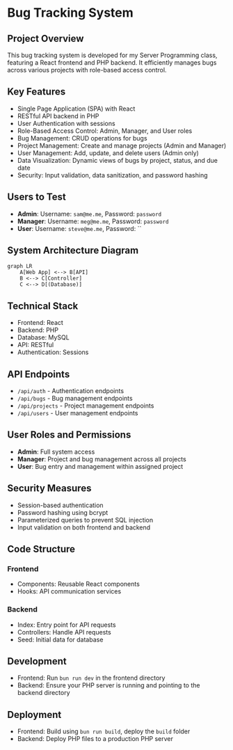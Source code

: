 # Bug Tracking System

## Project Overview
This bug tracking system is developed for my Server Programming class, featuring a React frontend and PHP backend. It efficiently manages bugs across various projects with role-based access control.

## Key Features
- Single Page Application (SPA) with React
- RESTful API backend in PHP
- User Authentication with sessions
- Role-Based Access Control: Admin, Manager, and User roles
- Bug Management: CRUD operations for bugs
- Project Management: Create and manage projects (Admin and Manager)
- User Management: Add, update, and delete users (Admin only)
- Data Visualization: Dynamic views of bugs by project, status, and due date
- Security: Input validation, data sanitization, and password hashing

## Users to Test
- **Admin**: Username: `sam@me.me`, Password: `password`
- **Manager**: Username: `meg@me.me`, Password: `password`
- **User**: Username: `steve@me.me`, Password: ``

## System Architecture Diagram

```mermaid
graph LR
    A[Web App] <--> B[API]
    B <--> C[Controller]
    C <--> D[(Database)]
```

## Technical Stack
- Frontend: React
- Backend: PHP
- Database: MySQL
- API: RESTful
- Authentication: Sessions

## API Endpoints
- `/api/auth` - Authentication endpoints
- `/api/bugs` - Bug management endpoints
- `/api/projects` - Project management endpoints
- `/api/users` - User management endpoints

## User Roles and Permissions
- **Admin**: Full system access
- **Manager**: Project and bug management across all projects
- **User**: Bug entry and management within assigned project

## Security Measures
- Session-based authentication
- Password hashing using bcrypt
- Parameterized queries to prevent SQL injection
- Input validation on both frontend and backend

## Code Structure

### Frontend
- Components: Reusable React components
- Hooks: API communication services

### Backend
- Index: Entry point for API requests
- Controllers: Handle API requests
- Seed: Initial data for database

## Development
- Frontend: Run `bun run dev` in the frontend directory
- Backend: Ensure your PHP server is running and pointing to the backend directory

## Deployment
- Frontend: Build using `bun run build`, deploy the `build` folder
- Backend: Deploy PHP files to a production PHP server
